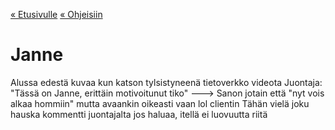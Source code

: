 [« Etusivulle](https://21tiko4.github.io/tiimiesittely/) [« Ohjeisiin](https://21tiko4.github.io/tiimiesittely/scripts/)

# Janne 
Alussa edestä kuvaa kun katson tylsistyneenä tietoverkko videota
Juontaja: "Tässä on Janne, erittäin motivoitunut tiko"
--->
Sanon jotain että "nyt vois alkaa hommiin" mutta avaankin oikeasti vaan lol clientin
Tähän vielä joku hauska kommentti juontajalta jos haluaa, itellä ei luovuutta riitä